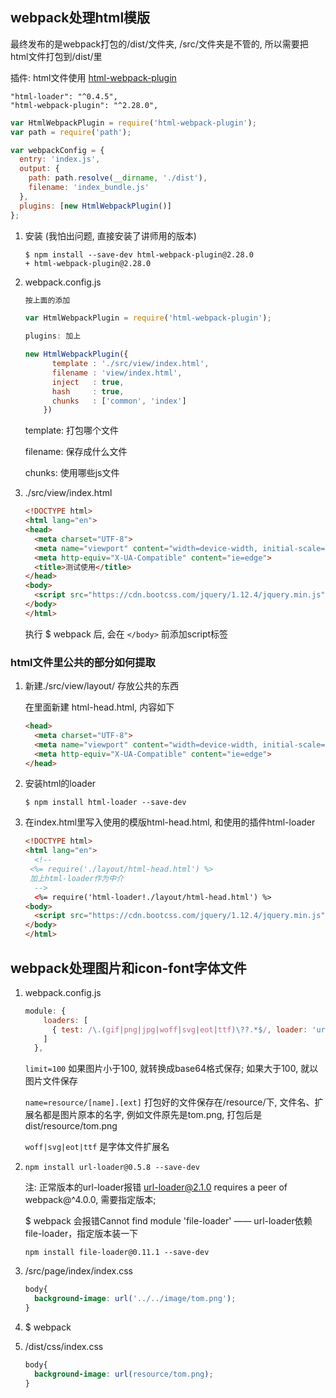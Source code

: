 ## webpack处理html模版



最终发布的是webpack打包的/dist/文件夹, /src/文件夹是不管的, 所以需要把html文件打包到/dist/里



插件: html文件使用 [html-webpack-plugin](<https://www.webpackjs.com/plugins/html-webpack-plugin/>)  

```
"html-loader": "^0.4.5",
"html-webpack-plugin": "^2.28.0",
```

```javascript
var HtmlWebpackPlugin = require('html-webpack-plugin');
var path = require('path');

var webpackConfig = {
  entry: 'index.js',
  output: {
    path: path.resolve(__dirname, './dist'),
    filename: 'index_bundle.js'
  },
  plugins: [new HtmlWebpackPlugin()]
};
```



1. 安装 (我怕出问题, 直接安装了讲师用的版本)

   ```
   $ npm install --save-dev html-webpack-plugin@2.28.0
   + html-webpack-plugin@2.28.0
   ```

2. webpack.config.js

   ```javascript
   按上面的添加
   
   var HtmlWebpackPlugin = require('html-webpack-plugin');
   
   plugins: 加上
   
   new HtmlWebpackPlugin({
         template : './src/view/index.html',
         filename : 'view/index.html',
         inject   : true,
         hash     : true,
         chunks   : ['common', 'index']
       })
   ```

   template: 打包哪个文件

   filename: 保存成什么文件

   chunks: 使用哪些js文件

3. ./src/view/index.html

   ```html
   <!DOCTYPE html>
   <html lang="en">
   <head>
     <meta charset="UTF-8">
     <meta name="viewport" content="width=device-width, initial-scale=1.0">
     <meta http-equiv="X-UA-Compatible" content="ie=edge">
     <title>测试使用</title>
   </head>
   <body>
     <script src="https://cdn.bootcss.com/jquery/1.12.4/jquery.min.js"></script>
   </body>
   </html>
   ```

   执行 $ webpack 后, 会在 `</body>` 前添加script标签



### html文件里公共的部分如何提取

1. 新建./src/view/layout/ 存放公共的东西

   在里面新建 html-head.html, 内容如下

   ```html
   <head>
     <meta charset="UTF-8">
     <meta name="viewport" content="width=device-width, initial-scale=1.0">
     <meta http-equiv="X-UA-Compatible" content="ie=edge">
   </head>
   ```

2. 安装html的loader

   `$ npm install html-loader --save-dev`  

3. 在index.html里写入使用的模版html-head.html, 和使用的插件html-loader

   ```html
   <!DOCTYPE html>
   <html lang="en">
     <!-- 
   	<%= require('./layout/html-head.html') %> 
   	加上html-loader作为中介 
     -->
     <%= require('html-loader!./layout/html-head.html') %>
   <body>
     <script src="https://cdn.bootcss.com/jquery/1.12.4/jquery.min.js"></script>
   </body>
   </html>
   ```




## webpack处理图片和icon-font字体文件

1. webpack.config.js

   ```javascript
   module: {
       loaders: [
         { test: /\.(gif|png|jpg|woff|svg|eot|ttf)\??.*$/, loader: 'url-loader?limit=100&name=./resource/[name].[ext]' }
       ]
     },
   ```
   `limit=100`  如果图片小于100, 就转换成base64格式保存; 如果大于100, 就以图片文件保存

   `name=resource/[name].[ext]`  打包好的文件保存在/resource/下, 文件名、扩展名都是图片原本的名字, 例如文件原先是tom.png, 打包后是dist/resource/tom.png

   `woff|svg|eot|ttf` 是字体文件扩展名

2. `npm install url-loader@0.5.8 --save-dev`  

   注: 正常版本的url-loader报错 url-loader@2.1.0 requires a peer of webpack@^4.0.0, 需要指定版本;

   $ webpack 会报错Cannot find module 'file-loader' —— url-loader依赖file-loader，指定版本装一下

   `npm install file-loader@0.11.1 --save-dev`  

3. /src/page/index/index.css

   ```css
   body{
     background-image: url('../../image/tom.png');
   }
   ```

4. $ webpack

5. /dist/css/index.css

   ```css
   body{
     background-image: url(resource/tom.png);
   }
   ```
